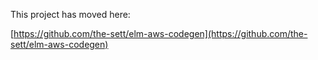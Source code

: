 This project has moved here:

[https://github.com/the-sett/elm-aws-codegen](https://github.com/the-sett/elm-aws-codegen)